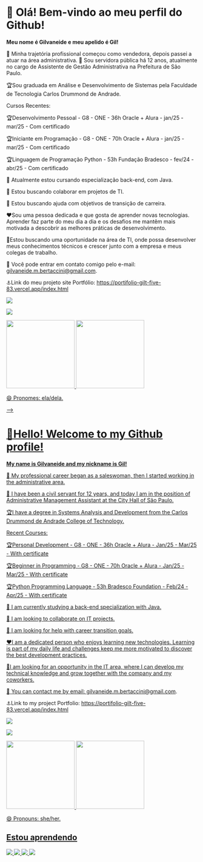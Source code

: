 # 👋 Olá! Bem-vindo ao meu perfil do Github!
**Meu nome é Gilvaneide e meu apelido é Gil!**

💬 Minha trajetória profissional começou como vendedora, depois passei a atuar na área administrativa. 
🔭 Sou servidora pública há 12 anos, atualmente no cargo de Assistente de Gestão Administrativa na Prefeitura de São Paulo. 

:trophy:Sou graduada em Análise e Desenvolvimento de Sistemas pela Faculdade de Tecnologia Carlos Drummond de Andrade.


Cursos Recentes:

:trophy:Desenvolvimento Pessoal - G8 - ONE - 36h
Oracle + Alura - jan/25 - mar/25 - Com certificado

:trophy:Iniciante em Programação - G8 - ONE - 70h
Oracle + Alura - jan/25 - mar/25 - Com certificado

:trophy:Linguagem de Programação Python - 53h
Fundação Bradesco - fev/24 - abr/25 - Com certificado

🌱 Atualmente estou cursando especialização back-end,  com Java.

👯 Estou buscando colaborar em projetos de TI.

🤔 Estou buscando ajuda com objetivos de transição de carreira.


:hearts:Sou uma pessoa dedicada e que gosta de aprender novas tecnologias. Aprender faz parte do meu dia a dia e os desafios me mantêm mais motivada a descobrir as melhores práticas de desenvolvimento.

:dart:Estou buscando uma oportunidade na área de TI, onde possa desenvolver meus conhecimentos técnicos e crescer junto com a empresa e meus colegas de trabalho. 

:e-mail: Você pode entrar em contato comigo pelo e-mail: gilvaneide.m.bertaccini@gmail.com.

:anchor:Link do meu projeto site Portfólio: https://portifolio-gilt-five-83.vercel.app/index.html

<a href = "mailto: gilvaneide.m.bertaccini@gmail.com"><img loading="lazy" src="https://img.shields.io/badge/Gmail-D14836?style=for-the-badge&logo=gmail&logoColor=white" target="_blank"></a>

<a href="https://www.linkedin.com/in/gilvaneide-bertaccini/" target="_blank"><img loading="lazy" src="https://img.shields.io/badge/-LinkedIn-%230077B5?style=for-the-badge&logo=linkedin&logoColor=white" target="_blank"></a>   
</div>

<div>
<a href="https://github.com/GilvaneideMedeiros">
<img loading="lazy" height="180em" src="https://github-readme-stats.vercel.app/api/top-langs/?username=GilvaneideMedeiros&layout=compact&langs_count=7&theme=dracula"/>
<img loading="lazy" height="180em" src="https://github-readme-stats.vercel.app/api?username=GilvaneideMedeiros&show_icons=true&theme=dracula&include_all_commits=true&count_private=true"/>
</div>

😄 Pronomes: ela/dela.

-->

# :wave:Hello! Welcome to my Github profile!

**My name is Gilvaneide and my nickname is Gil!**

💬 My professional career began as a saleswoman, then I started working in the administrative area.

🔭 I have been a civil servant for 12 years, and today I am in the position of Administrative Management Assistant at the City Hall of São Paulo.

:trophy:I have a degree in Systems Analysis and Development from the Carlos Drummond de Andrade College of Technology.


Recent Courses:

:trophy:Personal Development - G8 - ONE - 36h
Oracle + Alura - Jan/25 - Mar/25 - With certificate

:trophy:Beginner in Programming - G8 - ONE - 70h
Oracle + Alura - Jan/25 - Mar/25 - With certificate

:trophy:Python Programming Language - 53h
Bradesco Foundation - Feb/24 - Apr/25 - With certificate

🌱 I am currently studying a back-end specialization with Java.

👯 I am looking to collaborate on IT projects.

🤔 I am looking for help with career transition goals.

:hearts:I am a dedicated person who enjoys learning new technologies. Learning is part of my daily life and challenges keep me more motivated to discover the best development practices.

:dart:I am looking for an opportunity in the IT area, where I can develop my technical knowledge and grow together with the company and my coworkers.

:email: You can contact me by email: gilvaneide.m.bertaccini@gmail.com.

:anchor:Link to my project Portfolio: https://portifolio-gilt-five-83.vercel.app/index.html

<a href = "mailto: gilvaneide.m.bertaccini@gmail.com"><img loading="lazy" src="https://img.shields.io/badge/Gmail-D14836?style=for-the-badge&logo=gmail&logoColor=white" target="_blank"></a>

<a href="https://www.linkedin.com/in/gilvaneide-bertaccini/" target="_blank"><img loading="lazy" src="https://img.shields.io/badge/-LinkedIn-%230077B5?style=for-the-badge&logo=linkedin&logoColor=white" target="_blank"></a>   
</div>

<div>
<a href="https://github.com/GilvaneideMedeiros">
<img loading="lazy" height="180em" src="https://github-readme-stats.vercel.app/api/top-langs/?username=GilvaneideMedeiros&layout=compact&langs_count=7&theme=dracula"/>
<img loading="lazy" height="180em" src="https://github-readme-stats.vercel.app/api?username=GilvaneideMedeiros&show_icons=true&theme=dracula&include_all_commits=true&count_private=true"/>
</div>

😄 Pronouns: she/her.

## Estou aprendendo
<div>
<img src="https://cdn.jsdelivr.net/gh/devicons/devicon@latest/icons/git/git-original.svg" />
<img src="https://cdn.jsdelivr.net/gh/devicons/devicon@latest/icons/python/python-original.svg" />
<img src="https://cdn.jsdelivr.net/gh/devicons/devicon@latest/icons/java/java-original.svg" />
<img src="https://cdn.jsdelivr.net/gh/devicons/devicon@latest/icons/javascript/javascript-original.svg" />




